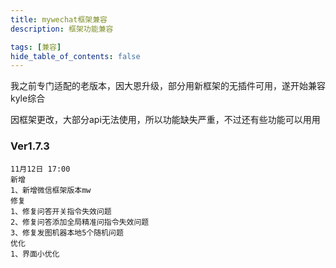 ```yaml
---
title: mywechat框架兼容
description: 框架功能兼容

tags: [兼容]
hide_table_of_contents: false
---
```


我之前专门适配的老版本，因大恩升级，部分用新框架的无插件可用，遂开始兼容kyle综合

<!--truncate-->
因框架更改，大部分api无法使用，所以功能缺失严重，不过还有些功能可以用用

### Ver1.7.3
~~~
11月12日 17:00
新增
1、新增微信框架版本mw
修复
1、修复问答开关指令失效问题
2、修复问答添加全局精准问指令失效问题
3、修复发图机器本地5个随机问题
优化
1、界面小优化
~~~
